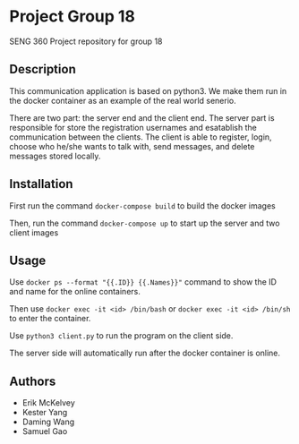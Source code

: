 
# Project Group 18

SENG 360 Project repository for group 18

## Description

This communication application is based on python3. We make them run in the docker container as an example of the real world senerio.

There are two part: the server end and the client end. The server part is responsible for store the registration usernames and esatablish the communication between the clients. The client is able to register, login, choose who he/she wants to talk with, send messages, and delete messages stored locally. 

## Installation

First run the command `docker-compose build` to build the docker images

Then, run the command `docker-compose up` to start up the server and two client images

## Usage

Use `docker ps --format "{{.ID}} {{.Names}}"` command to show the ID and name for the online containers.

Then use `docker exec -it <id> /bin/bash` or `docker exec -it <id> /bin/sh` to enter the container. 

Use `python3 client.py` to run the program on the client side.

The server side will automatically run after the docker container is online. 

## Authors

- Erik McKelvey
- Kester Yang
- Daming Wang
- Samuel Gao
